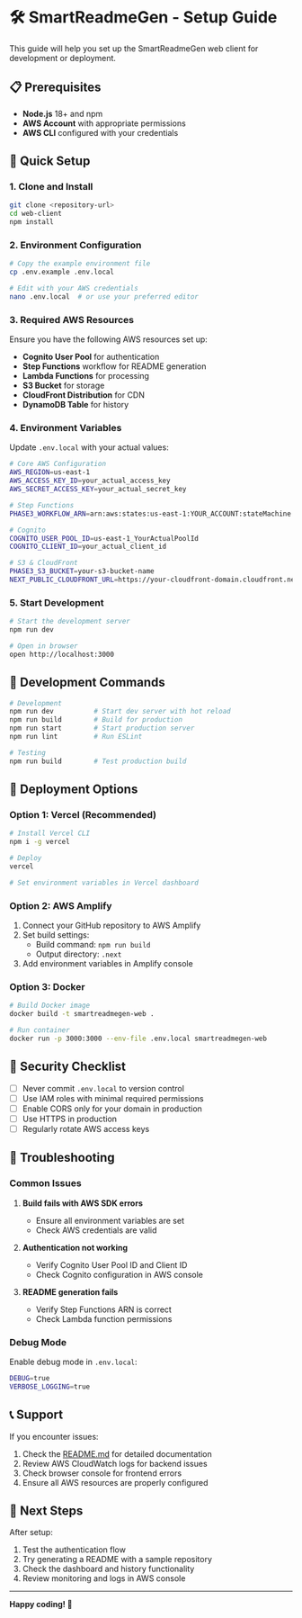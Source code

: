 # 🛠️ SmartReadmeGen - Setup Guide

This guide will help you set up the SmartReadmeGen web client for development or deployment.

## 📋 **Prerequisites**

- **Node.js** 18+ and npm
- **AWS Account** with appropriate permissions
- **AWS CLI** configured with your credentials

## 🚀 **Quick Setup**

### 1. **Clone and Install**

```bash
git clone <repository-url>
cd web-client
npm install
```

### 2. **Environment Configuration**

```bash
# Copy the example environment file
cp .env.example .env.local

# Edit with your AWS credentials
nano .env.local  # or use your preferred editor
```

### 3. **Required AWS Resources**

Ensure you have the following AWS resources set up:

- **Cognito User Pool** for authentication
- **Step Functions** workflow for README generation
- **Lambda Functions** for processing
- **S3 Bucket** for storage
- **CloudFront Distribution** for CDN
- **DynamoDB Table** for history

### 4. **Environment Variables**

Update `.env.local` with your actual values:

```bash
# Core AWS Configuration
AWS_REGION=us-east-1
AWS_ACCESS_KEY_ID=your_actual_access_key
AWS_SECRET_ACCESS_KEY=your_actual_secret_key

# Step Functions
PHASE3_WORKFLOW_ARN=arn:aws:states:us-east-1:YOUR_ACCOUNT:stateMachine:complete-readme-generator-workflow

# Cognito
COGNITO_USER_POOL_ID=us-east-1_YourActualPoolId
COGNITO_CLIENT_ID=your_actual_client_id

# S3 & CloudFront
PHASE3_S3_BUCKET=your-s3-bucket-name
NEXT_PUBLIC_CLOUDFRONT_URL=https://your-cloudfront-domain.cloudfront.net
```

### 5. **Start Development**

```bash
# Start the development server
npm run dev

# Open in browser
open http://localhost:3000
```

## 🔧 **Development Commands**

```bash
# Development
npm run dev          # Start dev server with hot reload
npm run build        # Build for production
npm run start        # Start production server
npm run lint         # Run ESLint

# Testing
npm run build        # Test production build
```

## 🚀 **Deployment Options**

### **Option 1: Vercel (Recommended)**

```bash
# Install Vercel CLI
npm i -g vercel

# Deploy
vercel

# Set environment variables in Vercel dashboard
```

### **Option 2: AWS Amplify**

1. Connect your GitHub repository to AWS Amplify
2. Set build settings:
   - Build command: `npm run build`
   - Output directory: `.next`
3. Add environment variables in Amplify console

### **Option 3: Docker**

```bash
# Build Docker image
docker build -t smartreadmegen-web .

# Run container
docker run -p 3000:3000 --env-file .env.local smartreadmegen-web
```

## 🔐 **Security Checklist**

- [ ] Never commit `.env.local` to version control
- [ ] Use IAM roles with minimal required permissions
- [ ] Enable CORS only for your domain in production
- [ ] Use HTTPS in production
- [ ] Regularly rotate AWS access keys

## 🐛 **Troubleshooting**

### **Common Issues**

1. **Build fails with AWS SDK errors**
   - Ensure all environment variables are set
   - Check AWS credentials are valid

2. **Authentication not working**
   - Verify Cognito User Pool ID and Client ID
   - Check Cognito configuration in AWS console

3. **README generation fails**
   - Verify Step Functions ARN is correct
   - Check Lambda function permissions

### **Debug Mode**

Enable debug mode in `.env.local`:

```bash
DEBUG=true
VERBOSE_LOGGING=true
```

## 📞 **Support**

If you encounter issues:

1. Check the [README.md](./README.md) for detailed documentation
2. Review AWS CloudWatch logs for backend issues
3. Check browser console for frontend errors
4. Ensure all AWS resources are properly configured

## 🎯 **Next Steps**

After setup:

1. Test the authentication flow
2. Try generating a README with a sample repository
3. Check the dashboard and history functionality
4. Review monitoring and logs in AWS console

---

**Happy coding! 🚀**

